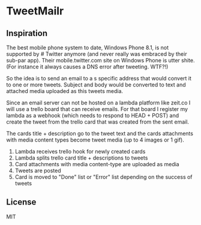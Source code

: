 # TweetMailr

## Inspiration

The best mobile phone system to date, Windows Phone 8.1, is not supported by #
Twitter anymore (and never really was embraced by their sub-par app).
Their mobile.twitter.com site on Windows Phone is utter shite.
(For instance it always causes a DNS error after tweeting. WTF?!)

So the idea is to send an email to a s specific address that would convert it to
one or more tweets. Subject and body would be converted to text and attached
media uploaded as this tweets media.

Since an email server can not be hosted on a lambda platform like zeit.co I will
use a trello board that can receive emails. For that board I register my lambda
as a webhook (which needs to respond to HEAD + POST) and create the tweet from
the trello card that was created from the sent email.

The cards title + description go to the tweet text and the cards attachments
with media content types become tweet media (up to 4 images or 1 gif).

1. Lambda receives trello hook for newly created cards
2. Lambda splits trello card title + descriptions to tweets
3. Card attachments with media content-type are uploaded as media
4. Tweets are posted
5. Card is moved to "Done" list or "Error" list depending on the success of
   tweets

## License

MIT
